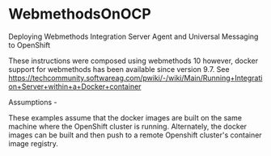 # WebmethodsOnOCP
Deploying Webmethods Integration Server Agent and Universal Messaging to OpenShift

These instructions were composed using webmethods 10 however, docker support for webmethods has been available since version  9.7. See https://techcommunity.softwareag.com/pwiki/-/wiki/Main/Running+Integration+Server+within+a+Docker+container

Assumptions - 

These examples assume that the docker images are built on the same machine where the OpenShift cluster is running. Alternately,  the docker images can be built and then push to a remote Openshift cluster's container image registry. 

